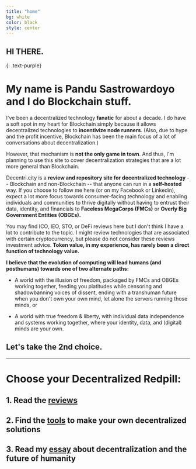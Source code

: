 ```yaml
---
title: "home"
bg: white
color: black
style: center
---
```


## HI THERE.
{: .text-purple}

# My name is Pandu Sastrowardoyo and I do Blockchain stuff.

I've been a decentralized technology **fanatic** for about a decade. I do have a soft spot in my heart for Blockchain simply because it allows decentralized technologies to **incentivize node runners**. (Also, due to hype and the profit incentive, Blockchain has been the main focus of a lot of conversations about decentralization.)

However, that mechanism is **not the only game in town**. And thus, I'm planning to use this site to cover decentralization strategies that are a lot more general than Blockchain.

Decentri.city is a **review and repository site for decentralized technology** -- Blockchain and non-Blockchain -- that anyone can run in a **self-hosted** way. If you choose to follow me here (or on my Facebook or Linkedin), expect a lot more focus towards consumer-facing technology and enabling individuals and communities to thrive digitally without having to entrust their data, identity, and financials to **Faceless MegaCorps (FMCs)** or **Overly Big Government Entities (OBGEs).**

You may find ICO, IEO, STO, or DeFi reviews here but I don't think I have a lot to contribute to the topic. I might review technologies that are associated with certain cryptocurrency, but please do not consider these reviews investment advice. **Token value, in my experience, has rarely been a direct function of technology value.**

**I believe that the evolution of computing will lead humans (and posthumans) towards one of two alternate paths:**

- A world with the illusion of freedom, packaged by FMCs and OBGEs working together, feeding you platitudes while censoring and shadowbanning voices of dissent, ending with a transhuman future when you don't own your own mind, let alone the servers running those minds, or

- A world with true freedom & liberty, with individual data independence and systems working together, where your identity, data, and (digital) minds are your own.

## Let's take the 2nd choice.


-------------------------

# Choose your Decentralized Redpill:
## 1. Read the [**reviews**](#reviews)
## 2. Find the [**tools**](#tools) to make your own decentralized solutions
## 3. Read my [**essay**](#essay) about decentralization and the future of humanity

